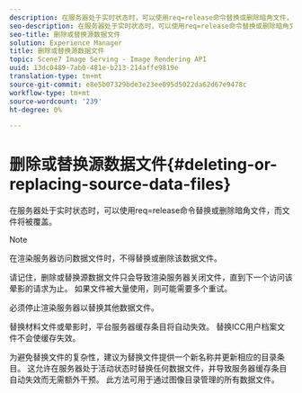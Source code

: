 ```yaml
---
description: 在服务器处于实时状态时，可以使用req=release命令替换或删除暗角文件，而文件将被覆盖。
seo-description: 在服务器处于实时状态时，可以使用req=release命令替换或删除暗角文件，而文件将被覆盖。
seo-title: 删除或替换源数据文件
solution: Experience Manager
title: 删除或替换源数据文件
topic: Scene7 Image Serving - Image Rendering API
uuid: 13dc0489-7ab0-481e-b213-214affe9819e
translation-type: tm+mt
source-git-commit: e8e5b07329bde3e23ee095d5022da62d67e9478c
workflow-type: tm+mt
source-wordcount: '239'
ht-degree: 0%

---
```



# 删除或替换源数据文件{#deleting-or-replacing-source-data-files}

在服务器处于实时状态时，可以使用req=release命令替换或删除暗角文件，而文件将被覆盖。

>[!NOTE]
>
>在渲染服务器访问数据文件时，不得替换或删除该数据文件。

请记住，删除或替换源数据文件只会导致渲染服务器关闭文件，直到下一个访问该晕影的请求为止。 如果文件被大量使用，则可能需要多个重试。

必须停止渲染服务器以替换其他数据文件。

替换材料文件或晕影时，平台服务器缓存条目将自动失效。 替换ICC用户档案文件不会使缓存失效。

为避免替换文件的复杂性，建议为替换文件提供一个新名称并更新相应的目录条目。 这允许在服务器处于活动状态时替换任何数据文件，并导致服务器缓存条目自动失效而无需额外干预。 此方法可用于通过图像目录管理的所有数据文件。
